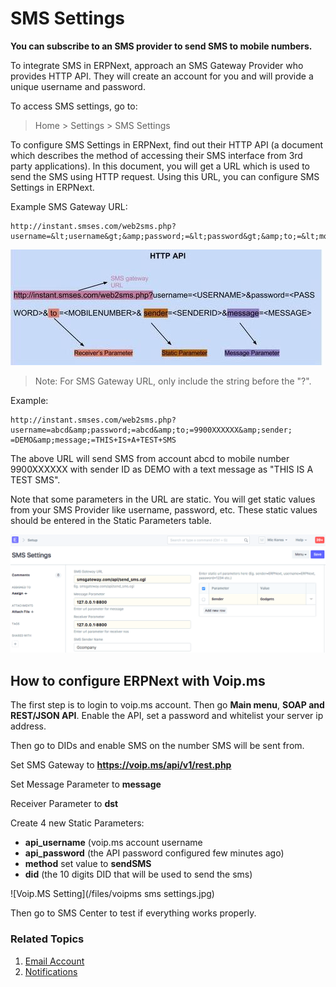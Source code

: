 
# SMS Settings



**You can subscribe to an SMS provider to send SMS to mobile numbers.**


To integrate SMS in ERPNext, approach an SMS Gateway Provider who provides HTTP
API. They will create an account for you and will provide a unique username
and password.


To access SMS settings, go to:
> Home > Settings > SMS Settings


To configure SMS Settings in ERPNext, find out their HTTP API (a document
which describes the method of accessing their SMS interface from 3rd party
applications). In this document, you will get a URL which is used to send the
SMS using HTTP request. Using this URL, you can configure SMS Settings in
ERPNext.


Example SMS Gateway URL:



```
http://instant.smses.com/web2sms.php?username=&lt;username&gt;&amp;password;=&lt;password&gt;&amp;to;=&lt;mobilenumber&gt;&amp;sender;=&lt;senderid&gt;&amp;message;=&lt;message&gt;

```

![SMS Setting 2](/files/sms-settings2.jpg)


> Note: For SMS Gateway URL, only include the string before the "?".


Example:



```
http://instant.smses.com/web2sms.php?username=abcd&amp;password;=abcd&amp;to;=9900XXXXXX&amp;sender;
=DEMO&amp;message;=THIS+IS+A+TEST+SMS

```

The above URL will send SMS from account abcd to mobile number 9900XXXXXX with
sender ID as DEMO with a text message as "THIS IS A TEST SMS".


Note that some parameters in the URL are static. You will get static values
from your SMS Provider like username, password, etc. These static values should
be entered in the Static Parameters table.


![SMS Setting](/files/sms-settings1.png)


## How to configure ERPNext with Voip.ms


The first step is to login to voip.ms account. Then go **Main menu**, **SOAP and REST/JSON API**.
Enable the API, set a password and whitelist your server ip address.


Then go to DIDs and enable SMS on the number SMS will be sent from.


Set SMS Gateway to **https://voip.ms/api/v1/rest.php**


Set Message Parameter to **message**


Receiver Parameter to **dst**


Create 4 new Static Parameters:


* **api\_username** (voip.ms account username
* **api\_password** (the API password configured few minutes ago)
* **method** set value to **sendSMS**
* **did** (the 10 digits DID that will be used to send the sms)


![Voip.MS Setting](/files/voipms sms settings.jpg)


Then go to SMS Center to test if everything works properly.


### Related Topics


1. [Email Account](/docs/en/setting-up/email/email-account)
2. [Notifications](/docs/en/setting-up/notifications)
</message></senderid></mobilenumber></password></username>





